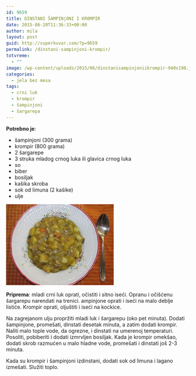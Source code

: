 ```yaml
---
id: 9659
title: DINSTANI ŠAMPINjONI I KROMPIR
date: 2015-06-20T11:36:33+00:00
author: mila
layout: post
guid: http://superkuvar.com/?p=9659
permalink: /dinstani-sampinjoni-krompir/
totvreme:
  - ""
image: /wp-content/uploads/2015/06/dinstanisampinjoniikrompir-940x198.jpg
categories:
  - jela bez mesa
tags:
  - crni luk
  - krompir
  - šampinjoni
  - šargarepa
---
```

**Potrebno je**:  
* šampinjoni (300 grama)  
* krompir (800 grama)  
* 2 šargarepe  
* 3 struka mladog crnog luka ili glavica crnog luka  
* so  
* biber  
* bosiljak  
* kašika skroba  
* sok od limuna (2 kašike)  
* ulje

![<img class="alignnone size-medium wp-image-9660" src="/wp-content/uploads/2015/06/dinstanisampinjoniikrompir-1024x768.jpg" alt="dinstanisampinjoniikrompir" width="300" height="225" />](/wp-content/uploads/2015/06/dinstanisampinjoniikrompir-e1434799762913.jpg)

**Priprema**: mladi crni luk oprati, očistiti i sitno iseći. Opranu i očišćenu šargarepu narendati na trenici.  ampinjone oprati i iseći na malo deblje listiće. Krompir oprati, oljuštiti i iseći na kockice.

Na zagrejanom ulju propržiti mladi luk i šargarepu (oko pet minuta). Dodati šampinjone, promešati, dinstati desetak minuta, a zatim dodati krompir. Naliti malo tople vode, da ogrezne, i dinstati na umerenoj temperaturi. Posoliti, pobiberiti i dodati izmrvljen bosiljak. Kada je krompir omekšao, dodati skrob razmućen u malo hladne vode, promešati i dinstati još 2-3 minuta.

Kada su krompir i šampinjoni izdinstani, dodati sok od limuna i lagano izmešati. Služiti toplo.